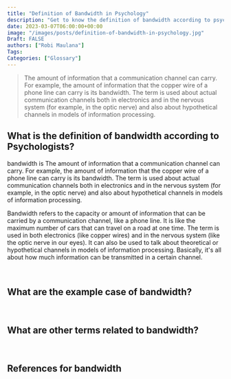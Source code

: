 ```yaml
---
title: "Definition of Bandwidth in Psychology"
description: "Get to know the definition of bandwidth according to psychologists."
date: 2023-03-07T06:00:00+00:00
image: "/images/posts/definition-of-bandwidth-in-psychology.jpg"
Draft: FALSE
authors: ["Robi Maulana"]
Tags: 
Categories: ["Glossary"]
---
```






> The amount of information that a communication channel can carry. For example, the amount of information that the copper wire of a phone line can carry is its bandwidth. The term is used about actual communication channels both in electronics and in the nervous system (for example, in the optic nerve) and also about hypothetical channels in models of information processing.

## What is the definition of bandwidth according to Psychologists?

bandwidth is The amount of information that a communication channel can carry. For example, the amount of information that the copper wire of a phone line can carry is its bandwidth. The term is used about actual communication channels both in electronics and in the nervous system (for example, in the optic nerve) and also about hypothetical channels in models of information processing.

Bandwidth refers to the capacity or amount of information that can be carried by a communication channel, like a phone line. It is like the maximum number of cars that can travel on a road at one time. The term is used in both electronics (like copper wires) and in the nervous system (like the optic nerve in our eyes). It can also be used to talk about theoretical or hypothetical channels in models of information processing. Basically, it's all about how much information can be transmitted in a certain channel.

 

## What are the example case of bandwidth?

 

## What are other terms related to bandwidth?

 

## References for bandwidth
